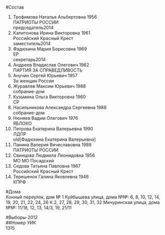 #Состав  
1. Трофимова Наталья Альбертовна 1956  
    ПАТРИОТЫ РОССИИ  
    председатель2014  
2. Капитонова Ирина Викторовна 1961  
    Российский Красный Крест  
    заместитель2014  
3. Фадюхина Мария Борисовна 1969  
    ЕР  
    секретарь2014  
4. Андреев Владислав Олегович 1962  
    ПАРТИЯ ЗА СПРАВЕДЛИВОСТЬ  
5. Анучин Сергей Юрьевич 1957  
    За женщин России  
6. Журавлев Максим Юрьевич 1988  
    собрание-дом  
7. Кузьмина Ольга Викторовна 1960  
    СР  
8. Насильникова Александра Сергеевна 1988  
    собрание-дом  
9. Нюняев Вадим Олегович 1976  
    ЯБЛОКО  
10. Петрова Екатерина Валерьевна 1990  
    ЛДПР  
    old[Фадюхина Екатерина Валерьевна]  
11. Панина Валерия Вячеславовна 1989  
    ПАТРИОТЫ РОССИИ  
12. Свинцова Людмила Леонидовна 1956  
    МО МО Посадский  
13. Седова Татьяна Павловна 1967  
    Российский Красный Крест  
14. Терешенок Галина Яковлевна 1946  
    КПРФ  
  
#Дома  
Конный переулок, дом № 1 Куйбышева улица, дома №№: 6, 8, 10, 12, 14, 19, 20, 21, 22, 24, 26 К.2, 27, 28, 29, 30, 31, 32 Мичуринская улица, дома №№: 11/18, 12, 13, 14/3, 19, 21/11  
  
#Выборы-2012  
##Номер УИК  
1315  

